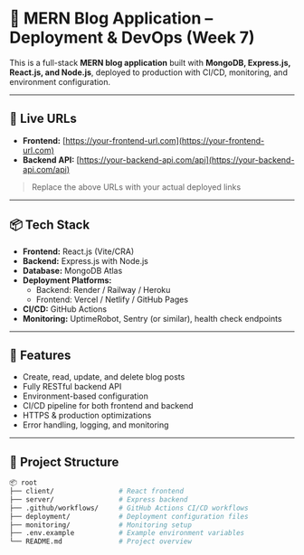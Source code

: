 # 📰 MERN Blog Application – Deployment & DevOps (Week 7)

This is a full-stack **MERN blog application** built with **MongoDB, Express.js, React.js, and Node.js**, deployed to production with CI/CD, monitoring, and environment configuration.

---

## 🚀 Live URLs

- **Frontend:** [https://your-frontend-url.com](https://your-frontend-url.com)
- **Backend API:** [https://your-backend-api.com/api](https://your-backend-api.com/api)

> Replace the above URLs with your actual deployed links

---

## 📦 Tech Stack

- **Frontend:** React.js (Vite/CRA)
- **Backend:** Express.js with Node.js
- **Database:** MongoDB Atlas
- **Deployment Platforms:**
  - Backend: Render / Railway / Heroku
  - Frontend: Vercel / Netlify / GitHub Pages
- **CI/CD:** GitHub Actions
- **Monitoring:** UptimeRobot, Sentry (or similar), health check endpoints

---

## 🔧 Features

- Create, read, update, and delete blog posts
- Fully RESTful backend API
- Environment-based configuration
- CI/CD pipeline for both frontend and backend
- HTTPS & production optimizations
- Error handling, logging, and monitoring

---

## 📁 Project Structure

```bash
📦 root
├── client/                # React frontend
├── server/                # Express backend
├── .github/workflows/     # GitHub Actions CI/CD workflows
├── deployment/            # Deployment configuration files
├── monitoring/            # Monitoring setup
├── .env.example           # Example environment variables
└── README.md              # Project overview

